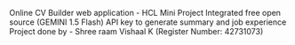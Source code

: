 Online CV Builder web application - HCL Mini Project
Integrated free open source (GEMINI 1.5 Flash) API key to generate summary and job experience
Project done by - Shree raam Vishaal K (Register Number: 42731073)
